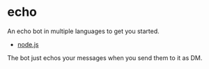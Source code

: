 # echo
An echo bot in multiple languages to get you started.

- [node.js](./nodejs)


The bot just echos your messages when you send them to it as DM.
